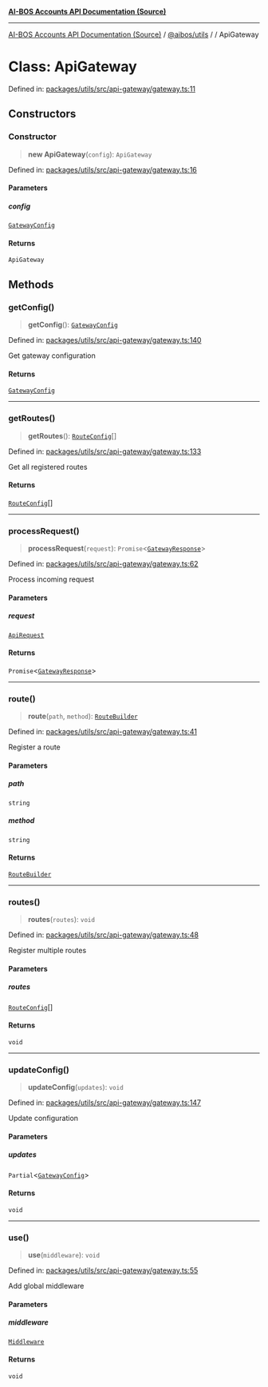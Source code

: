 [**AI-BOS Accounts API Documentation (Source)**](../../../README.md)

***

[AI-BOS Accounts API Documentation (Source)](../../../README.md) / [@aibos/utils](../README.md) / [](../README.md) / ApiGateway

# Class: ApiGateway

Defined in: [packages/utils/src/api-gateway/gateway.ts:11](https://github.com/pohlai88/accounts/blob/48103fb36d28b2b9bfb33472b6de2f719773cde9/packages/utils/src/api-gateway/gateway.ts#L11)

## Constructors

### Constructor

> **new ApiGateway**(`config`): `ApiGateway`

Defined in: [packages/utils/src/api-gateway/gateway.ts:16](https://github.com/pohlai88/accounts/blob/48103fb36d28b2b9bfb33472b6de2f719773cde9/packages/utils/src/api-gateway/gateway.ts#L16)

#### Parameters

##### config

[`GatewayConfig`](../interfaces/GatewayConfig.md)

#### Returns

`ApiGateway`

## Methods

### getConfig()

> **getConfig**(): [`GatewayConfig`](../interfaces/GatewayConfig.md)

Defined in: [packages/utils/src/api-gateway/gateway.ts:140](https://github.com/pohlai88/accounts/blob/48103fb36d28b2b9bfb33472b6de2f719773cde9/packages/utils/src/api-gateway/gateway.ts#L140)

Get gateway configuration

#### Returns

[`GatewayConfig`](../interfaces/GatewayConfig.md)

***

### getRoutes()

> **getRoutes**(): [`RouteConfig`](../interfaces/RouteConfig.md)[]

Defined in: [packages/utils/src/api-gateway/gateway.ts:133](https://github.com/pohlai88/accounts/blob/48103fb36d28b2b9bfb33472b6de2f719773cde9/packages/utils/src/api-gateway/gateway.ts#L133)

Get all registered routes

#### Returns

[`RouteConfig`](../interfaces/RouteConfig.md)[]

***

### processRequest()

> **processRequest**(`request`): `Promise`\<[`GatewayResponse`](../interfaces/GatewayResponse.md)\>

Defined in: [packages/utils/src/api-gateway/gateway.ts:62](https://github.com/pohlai88/accounts/blob/48103fb36d28b2b9bfb33472b6de2f719773cde9/packages/utils/src/api-gateway/gateway.ts#L62)

Process incoming request

#### Parameters

##### request

[`ApiRequest`](../interfaces/ApiRequest.md)

#### Returns

`Promise`\<[`GatewayResponse`](../interfaces/GatewayResponse.md)\>

***

### route()

> **route**(`path`, `method`): [`RouteBuilder`](RouteBuilder.md)

Defined in: [packages/utils/src/api-gateway/gateway.ts:41](https://github.com/pohlai88/accounts/blob/48103fb36d28b2b9bfb33472b6de2f719773cde9/packages/utils/src/api-gateway/gateway.ts#L41)

Register a route

#### Parameters

##### path

`string`

##### method

`string`

#### Returns

[`RouteBuilder`](RouteBuilder.md)

***

### routes()

> **routes**(`routes`): `void`

Defined in: [packages/utils/src/api-gateway/gateway.ts:48](https://github.com/pohlai88/accounts/blob/48103fb36d28b2b9bfb33472b6de2f719773cde9/packages/utils/src/api-gateway/gateway.ts#L48)

Register multiple routes

#### Parameters

##### routes

[`RouteConfig`](../interfaces/RouteConfig.md)[]

#### Returns

`void`

***

### updateConfig()

> **updateConfig**(`updates`): `void`

Defined in: [packages/utils/src/api-gateway/gateway.ts:147](https://github.com/pohlai88/accounts/blob/48103fb36d28b2b9bfb33472b6de2f719773cde9/packages/utils/src/api-gateway/gateway.ts#L147)

Update configuration

#### Parameters

##### updates

`Partial`\<[`GatewayConfig`](../interfaces/GatewayConfig.md)\>

#### Returns

`void`

***

### use()

> **use**(`middleware`): `void`

Defined in: [packages/utils/src/api-gateway/gateway.ts:55](https://github.com/pohlai88/accounts/blob/48103fb36d28b2b9bfb33472b6de2f719773cde9/packages/utils/src/api-gateway/gateway.ts#L55)

Add global middleware

#### Parameters

##### middleware

[`Middleware`](../interfaces/Middleware.md)

#### Returns

`void`
